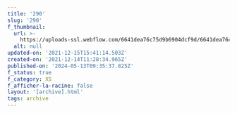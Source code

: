 ```yaml
---
title: '290'
slug: '290'
f_thumbnail:
  url: >-
    https://uploads-ssl.webflow.com/6641dea76c75d9b6904dcf9d/6641dea76c75d9b6904dd2dd_290.jpg
  alt: null
updated-on: '2021-12-15T15:41:14.503Z'
created-on: '2021-12-14T11:28:34.965Z'
published-on: '2024-05-13T09:35:37.825Z'
f_status: true
f_category: XS
f_afficher-la-racine: false
layout: '[archive].html'
tags: archive
---
```



